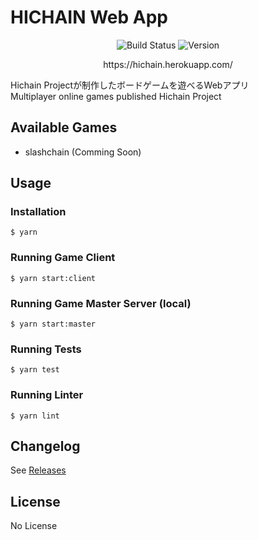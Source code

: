 # HICHAIN Web App

<p align="center">
  <img src="https://img.shields.io/github/workflow/status/hichain/web_apps/Node.js%20CI?style=flat-square" alt="Build Status"/>
  <img src="https://img.shields.io/github/v/release/hichain/web_apps?style=flat-square" alt="Version"/>
</p>

<p align="center">
  https://hichain.herokuapp.com/
</p>

Hichain Projectが制作したボードゲームを遊べるWebアプリ  
Multiplayer online games published Hichain Project

## Available Games

- slashchain (Comming Soon)

## Usage

### Installation

```
$ yarn
```

### Running Game Client

```
$ yarn start:client
```

### Running Game Master Server (local)

```
$ yarn start:master
```

### Running Tests

```
$ yarn test
```

### Running Linter

```
$ yarn lint
```

## Changelog

See [Releases](https://github.com/hichain/web_apps/releases)

## License

No License
